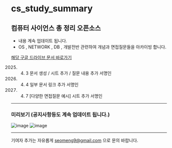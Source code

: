 # cs_study_summary
## 컴퓨터 사이언스 총 정리 오픈소스

* 내용 계속 업데이트 됩니다.
* OS , NETWORK , DB , 개발전반 관련하여 개념과 면접질문들을 아카이빙 합니다.

[해당 구글 드라이브 문서 바로가기](https://docs.google.com/spreadsheets/d/1CGyKB2oyUURFr9YBZQuWnvsmtOk-ZIHiH60SwF1BO_s/edit?usp=sharing)


2025. 4. 3	문서 생성 / 시트 추가 / 질문 내용 추가	서명인
2025. 4. 4	일부 문서 링크 추가	서명인
2025. 4. 7	[다양한 면접질문 예시] 시트 추가	서명인
         
---
### 미리보기 (공지사항등도 계속 업데이트 됩니다.)

![image](https://github.com/user-attachments/assets/784685c5-412e-4abb-8a62-66ef6a7b95fb)
![image](https://github.com/user-attachments/assets/630258ac-50b4-450e-b780-b96ce30f04a1)

---

기여자 추가는 자유롭게 seomeng9@gmail.com 으로 문의 바랍니다.
